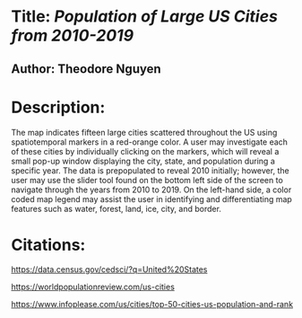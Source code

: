 # Title: _Population of Large US Cities from 2010-2019_

## Author: Theodore Nguyen

# Description: 
The map indicates fifteen large cities scattered throughout the US using spatiotemporal markers in a red-orange color. A user may investigate each of these cities by individually clicking on the markers, which will reveal a small pop-up window displaying the city, state, and population during a specific year. The data is prepopulated to reveal 2010 initially; however, the user may use the slider tool found on the bottom left side of the screen to navigate through the years from 2010 to 2019. On the left-hand side, a color coded map legend may assist the user in identifying and differentiating map features such as water, forest, land, ice, city, and border. 

# Citations:
https://data.census.gov/cedsci/?q=United%20States

https://worldpopulationreview.com/us-cities

https://www.infoplease.com/us/cities/top-50-cities-us-population-and-rank

